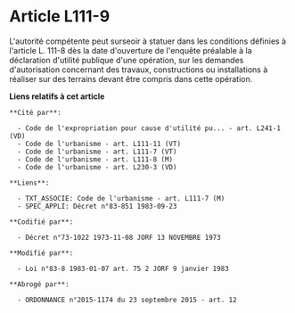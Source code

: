 # Article L111-9

L'autorité compétente peut surseoir à statuer dans les conditions définies à l'article L. 111-8 dès la date d'ouverture de
l'enquête préalable à la déclaration d'utilité publique d'une opération, sur les demandes d'autorisation concernant des
travaux, constructions ou installations à réaliser sur des terrains devant être compris dans cette opération.

**Liens relatifs à cet article**

	**Cité par**:

	  - Code de l'expropriation pour cause d'utilité pu... - art. L241-1 (VD)
	  - Code de l'urbanisme - art. L111-11 (VT)
	  - Code de l'urbanisme - art. L111-7 (VT)
	  - Code de l'urbanisme - art. L111-8 (M)
	  - Code de l'urbanisme - art. L230-3 (VD)

	**Liens**:

	  - TXT_ASSOCIE: Code de l'urbanisme - art. L111-7 (M)
	  - SPEC_APPLI: Décret n°83-851 1983-09-23

	**Codifié par**:

	  - Décret n°73-1022 1973-11-08 JORF 13 NOVEMBRE 1973

	**Modifié par**:

	  - Loi n°83-8 1983-01-07 art. 75 2 JORF 9 janvier 1983

	**Abrogé par**:

	  - ORDONNANCE n°2015-1174 du 23 septembre 2015 - art. 12
